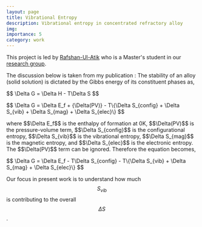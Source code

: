 ```yaml
---
layout: page
title: Vibrational Entropy
description: Vibrational entropy in concentrated refractory alloy 
img: 
importance: 5 
category: work 
---
```


This project is led by <a href="https://in.linkedin.com/in/rafshan-ul-atik-2433bb16a">Rafshan-Ul-Atik</a> who is a Master's student in our <a href="http://mme.iitm.ac.in/satyesh/index.html">research group</a>.

The discussion below is taken from my publication
<d-cite key="Shaikh2022"></d-cite>
:
The stability of an alloy (solid solution) is dictated by the Gibbs energy of its constituent phases as,
<p>$$ \Delta G = \Delta H - T\Delta S $$</p>
<p>$$ \Delta G = \Delta E_f + {\Delta(PV)} - T\{\Delta S_{config} + \Delta S_{vib} + \Delta S_{mag} + \Delta S_{elec}\} $$</p>
where $$\Delta E_f$$ is the enthalpy of formation at 0K, $$\Delta(PV)$$ is the pressure-volume term, $$\Delta S_{config}$$ is the configurational entropy, $$\Delta S_{vib}$$ is the vibrational entropy, $$\Delta S_{mag}$$ is the magnetic entropy, and $$\Delta S_{elec}$$ is the electronic entropy. The $$\Delta(PV)$$ term can be ignored. Therefore the equation becomes,
<p>$$	\Delta G = \Delta E_f - T\Delta S_{config} - T\{\Delta S_{vib} + \Delta S_{mag} + \Delta S_{elec}\} $$</p>

Our focus in present work is to understand how much $$S_{vib}$$ is contributing to the overall $$\Delta S$$.

<d-appendix>
 <d-footnote-list></d-footnote-list>
 <d-citation-list></d-citation-list>
</d-appendix>
